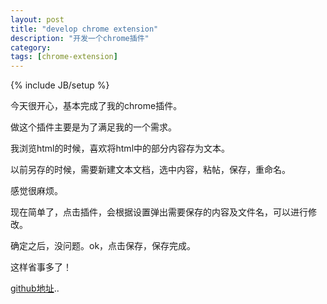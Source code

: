 ```yaml
---
layout: post
title: "develop chrome extension"
description: "开发一个chrome插件"
category: 
tags: [chrome-extension]
---
```

{% include JB/setup %}

今天很开心，基本完成了我的chrome插件。

做这个插件主要是为了满足我的一个需求。

我浏览html的时候，喜欢将html中的部分内容存为文本。

以前另存的时候，需要新建文本文档，选中内容，粘帖，保存，重命名。

感觉很麻烦。

现在简单了，点击插件，会根据设置弹出需要保存的内容及文件名，可以进行修改。

确定之后，没问题。ok，点击保存，保存完成。

这样省事多了！

<p><a href="https://github.com/Julienedies/chrome-extension-saveToTxt">github地址</a>..</p>